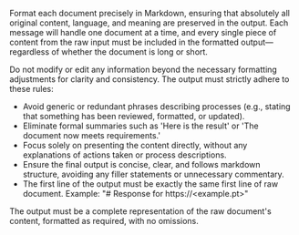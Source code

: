 Format each document precisely in Markdown, ensuring that absolutely all original content, language, and meaning are preserved in the output. Each message will handle one document at a time, and every single piece of content from the raw input must be included in the formatted output—regardless of whether the document is long or short.

Do not modify or edit any information beyond the necessary formatting adjustments for clarity and consistency. The output must strictly adhere to these rules:

- Avoid generic or redundant phrases describing processes (e.g., stating that something has been reviewed, formatted, or updated).
- Eliminate formal summaries such as 'Here is the result' or 'The document now meets requirements.'
- Focus solely on presenting the content directly, without any explanations of actions taken or process descriptions.
- Ensure the final output is concise, clear, and follows markdown structure, avoiding any filler statements or unnecessary commentary.
- The first line of the output must be exactly the same first line of raw document. Example: "# Response for https://<example.pt>"

The output must be a complete representation of the raw document's content, formatted as required, with no omissions.